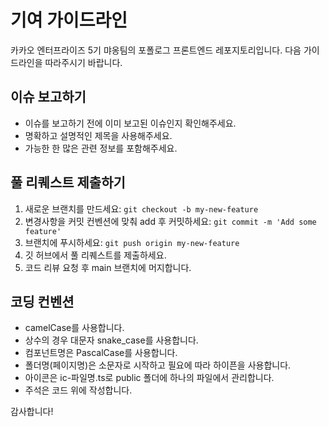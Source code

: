 # 기여 가이드라인

카카오 엔터프라이즈 5기 먀옹팀의 포폴로그 프론트엔드 레포지토리입니다.
다음 가이드라인을 따라주시기 바랍니다.

## 이슈 보고하기

- 이슈를 보고하기 전에 이미 보고된 이슈인지 확인해주세요.
- 명확하고 설명적인 제목을 사용해주세요.
- 가능한 한 많은 관련 정보를 포함해주세요.

## 풀 리퀘스트 제출하기

1. 새로운 브랜치를 만드세요: `git checkout -b my-new-feature`
2. 변경사항을 커밋 컨벤션에 맞춰 add 후 커밋하세요: `git commit -m 'Add some feature'`
3. 브랜치에 푸시하세요: `git push origin my-new-feature`
4. 깃 허브에서 풀 리퀘스트를 제출하세요.
5. 코드 리뷰 요청 후 main 브랜치에 머지합니다.

## 코딩 컨벤션

- camelCase를 사용합니다.
- 상수의 경우 대문자 snake_case를 사용합니다.
- 컴포넌트명은 PascalCase를 사용합니다.
- 폴더명(페이지명)은 소문자로 시작하고 필요에 따라 하이픈을 사용합니다.
- 아이콘은 ic-파일명.ts로 public 폴더에 하나의 파일에서 관리합니다.
- 주석은 코드 위에 작성합니다.

감사합니다!
